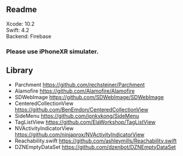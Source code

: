 ## Readme

Xcode: 10.2  
Swift: 4.2  
Backend: Firebase

### Please use iPhoneXR simulater.

## Library
 - Parchment	https://github.com/rechsteiner/Parchment
 - Alamofire	https://github.com/Alamofire/Alamofire
 - SDWebImage https://github.com/SDWebImage/SDWebImage
 - CenteredCollectionView	https://github.com/BenEmdon/CenteredCollectionView
 - SideMenu	https://github.com/jonkykong/SideMenu
 - TagListView	https://github.com/ElaWorkshop/TagListView
 - NVActivityIndicatorView	https://github.com/ninjaprox/NVActivityIndicatorView
 - Reachability.swift	https://github.com/ashleymills/Reachability.swift
 - DZNEmptyDataSet	https://github.com/dzenbot/DZNEmptyDataSet
